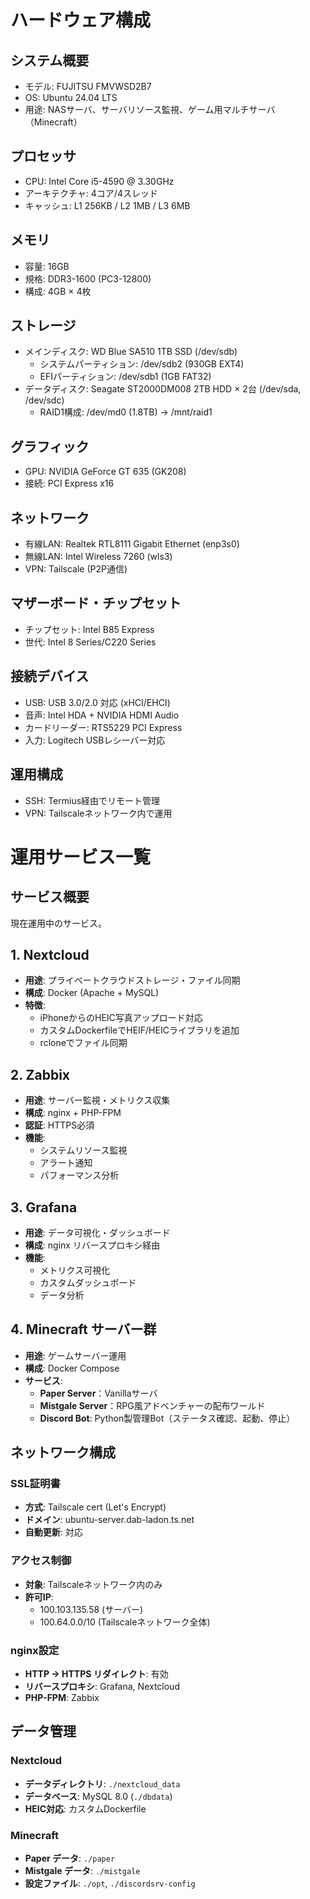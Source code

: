 # ハードウェア構成
## システム概要
- モデル: FUJITSU FMVWSD2B7
- OS: Ubuntu 24.04 LTS
- 用途: NASサーバ、サーバリソース監視、ゲーム用マルチサーバ（Minecraft）
## プロセッサ
- CPU: Intel Core i5-4590 @ 3.30GHz
- アーキテクチャ: 4コア/4スレッド
- キャッシュ: L1 256KB / L2 1MB / L3 6MB
## メモリ
- 容量: 16GB
- 規格: DDR3-1600 (PC3-12800)
- 構成: 4GB × 4枚
## ストレージ
- メインディスク: WD Blue SA510 1TB SSD (/dev/sdb) 
  - システムパーティション: /dev/sdb2 (930GB EXT4)
  - EFIパーティション: /dev/sdb1 (1GB FAT32)
- データディスク: Seagate ST2000DM008 2TB HDD × 2台 (/dev/sda, /dev/sdc) 
  - RAID1構成: /dev/md0 (1.8TB) → /mnt/raid1
## グラフィック
- GPU: NVIDIA GeForce GT 635 (GK208)
- 接続: PCI Express x16
## ネットワーク
- 有線LAN: Realtek RTL8111 Gigabit Ethernet (enp3s0)
- 無線LAN: Intel Wireless 7260 (wls3)
- VPN: Tailscale (P2P通信)
## マザーボード・チップセット
- チップセット: Intel B85 Express
- 世代: Intel 8 Series/C220 Series
## 接続デバイス
- USB: USB 3.0/2.0 対応 (xHCI/EHCI)
- 音声: Intel HDA + NVIDIA HDMI Audio
- カードリーダー: RTS5229 PCI Express
- 入力: Logitech USBレシーバー対応
## 運用構成
- SSH: Termius経由でリモート管理
- VPN: Tailscaleネットワーク内で運用
# 運用サービス一覧

## サービス概要

現在運用中のサービス。

## 1. Nextcloud
- **用途**: プライベートクラウドストレージ・ファイル同期
- **構成**: Docker (Apache + MySQL)
- **特徴**:
  - iPhoneからのHEIC写真アップロード対応
  - カスタムDockerfileでHEIF/HEICライブラリを追加
  - rcloneでファイル同期

## 2. Zabbix
- **用途**: サーバー監視・メトリクス収集
- **構成**: nginx + PHP-FPM
- **認証**: HTTPS必須
- **機能**:
  - システムリソース監視
  - アラート通知
  - パフォーマンス分析

## 3. Grafana
- **用途**: データ可視化・ダッシュボード
- **構成**: nginx リバースプロキシ経由
- **機能**:
  - メトリクス可視化
  - カスタムダッシュボード
  - データ分析

## 4. Minecraft サーバー群
- **用途**: ゲームサーバー運用
- **構成**: Docker Compose
- **サービス**:
  - **Paper Server**：Vanillaサーバ
  - **Mistgale Server**：RPG風アドベンチャーの配布ワールド
  - **Discord Bot**: Python製管理Bot（ステータス確認、起動、停止）

## ネットワーク構成

### SSL証明書
- **方式**: Tailscale cert (Let's Encrypt)
- **ドメイン**: ubuntu-server.dab-ladon.ts.net
- **自動更新**: 対応

### アクセス制御
- **対象**: Tailscaleネットワーク内のみ
- **許可IP**: 
  - 100.103.135.58 (サーバー)
  - 100.64.0.0/10 (Tailscaleネットワーク全体)

### nginx設定
- **HTTP → HTTPS リダイレクト**: 有効
- **リバースプロキシ**: Grafana, Nextcloud
- **PHP-FPM**: Zabbix

## データ管理

### Nextcloud
- **データディレクトリ**: `./nextcloud_data`
- **データベース**: MySQL 8.0 (`./dbdata`)
- **HEIC対応**: カスタムDockerfile

### Minecraft
- **Paper データ**: `./paper`
- **Mistgale データ**: `./mistgale`
- **設定ファイル**: `./opt`, `./discordsrv-config`
